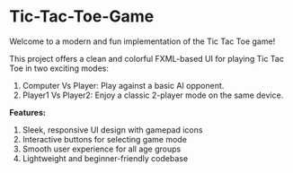# Tic-Tac-Toe-Game

Welcome to a modern and fun implementation of the Tic Tac Toe game!

This project offers a clean and colorful FXML-based UI for playing Tic Tac Toe in two exciting modes:
1. Computer Vs Player: Play against a basic AI opponent.
2. Player1 Vs Player2: Enjoy a classic 2-player mode on the same device.

**Features:**

1. Sleek, responsive UI design with gamepad icons
2. Interactive buttons for selecting game mode
3. Smooth user experience for all age groups
4. Lightweight and beginner-friendly codebase
